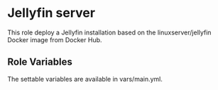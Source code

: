 Jellyfin server
===============

This role deploy a Jellyfin installation based on the linuxserver/jellyfin Docker image from Docker Hub.

Role Variables
--------------

The settable variables are available in vars/main.yml.
